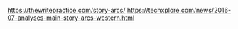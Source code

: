 https://thewritepractice.com/story-arcs/
https://techxplore.com/news/2016-07-analyses-main-story-arcs-western.html